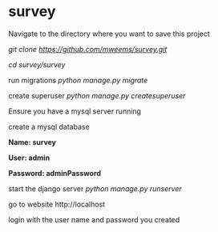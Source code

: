# survey

Navigate to the directory where you want to save this project

_git clone https://github.com/mweems/survey.git_

_cd survey/survey_

run migrations _python manage.py migrate_

create superuser _python manage.py createsuperuser_


Ensure you have a mysql server running

create a mysql database

**Name: survey**

**User: admin**

**Password: adminPassword**


start the django server _python manage.py runserver_

go to website http://localhost

login with the user name and password you created
